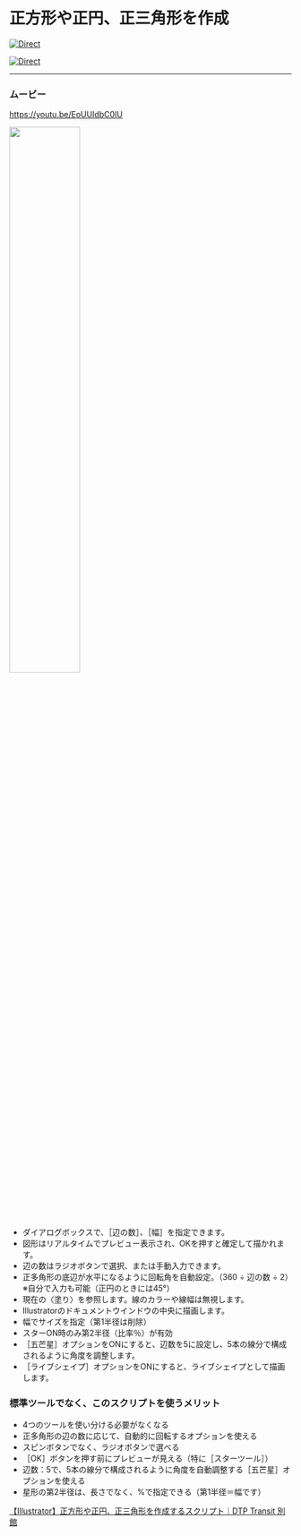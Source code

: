 # 正方形や正円、正三角形を作成

[![Direct](https://img.shields.io/badge/Direct%20Link-SmartShapeMaker.jsx-ffcc00.svg)](https://github.com/swwwitch/illustrator-scripts/blob/master/jsx/shape/SmartShapeMaker.jsx)

[![Direct](https://img.shields.io/badge/Back%20to%20home-All%20scripts-cccccc.svg)](https://github.com/swwwitch/illustrator-scripts/blob/master/README.md)

---

### ムービー

https://youtu.be/EoUUIdbC0IU

<img alt="" src="https://www.dtp-transit.jp/images/ss-736-878-72-20250713-075733.png" width="50%" />

- ダイアログボックスで、［辺の数］、［幅］を指定できます。
- 図形はリアルタイムでプレビュー表示され、OKを押すと確定して描かれます。
- 辺の数はラジオボタンで選択、または手動入力できます。
- 正多角形の底辺が水平になるように回転角を自動設定。（360 ÷ 辺の数 ÷ 2）※自分で入力も可能（正円のときには45°）
- 現在の〈塗り〉を参照します。線のカラーや線幅は無視します。
- Illustratorのドキュメントウインドウの中央に描画します。
- 幅でサイズを指定（第1半径は削除）
- スターON時のみ第2半径（比率％）が有効
- ［五芒星］オプションをONにすると、辺数を5に設定し、5本の線分で構成されるように角度を調整します。
- ［ライブシェイプ］オプションをONにすると、ライブシェイプとして描画します。

### 標準ツールでなく、このスクリプトを使うメリット

- 4つのツールを使い分ける必要がなくなる
- 正多角形の辺の数に応じて、自動的に回転するオプションを使える
- スピンボタンでなく、ラジオボタンで選べる
- ［OK］ボタンを押す前にプレビューが見える（特に［スターツール］）
- 辺数：5で、5本の線分で構成されるように角度を自動調整する［五芒星］オプションを使える
- 星形の第2半径は、長さでなく、%で指定できる（第1半径＝幅です）
    

[【Illustrator】正方形や正円、正三角形を作成するスクリプト｜DTP Transit 別館](https://note.com/dtp_tranist/n/n47cb6051e206)

